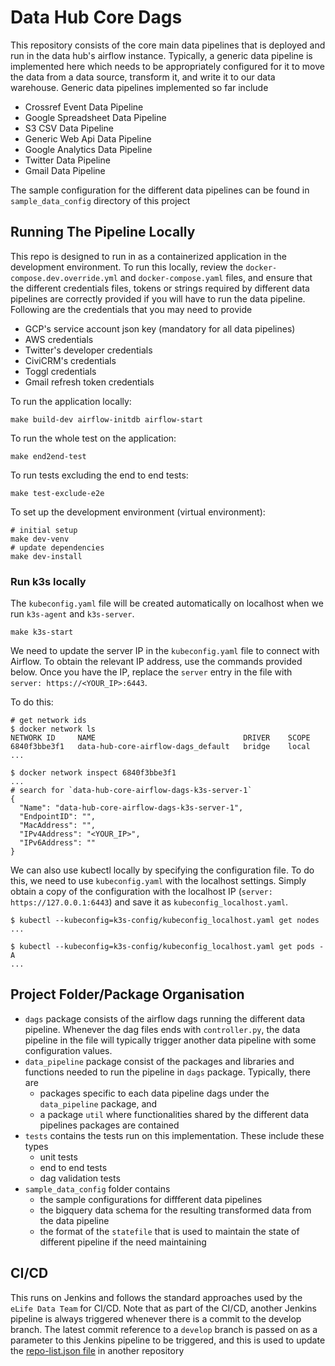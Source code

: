 # Data Hub Core Dags

This repository consists of the core main data pipelines that is deployed and run in the data hub's airflow instance.
Typically, a generic data pipeline is implemented here which needs to be appropriately configured for it to move the data from a data source, transform it, and write it to our data warehouse.
Generic data pipelines implemented so far include

* Crossref Event Data Pipeline
* Google Spreadsheet Data Pipeline
* S3 CSV Data Pipeline
* Generic Web Api Data Pipeline
* Google Analytics Data Pipeline
* Twitter Data Pipeline
* Gmail Data Pipeline

The sample configuration for the different data pipelines can be found in `sample_data_config` directory of this project

## Running The Pipeline Locally

This repo is designed to run in as a containerized application in the development environment.
To run this locally, review the `docker-compose.dev.override.yml` and `docker-compose.yaml` files, and ensure that the different credentials files, tokens or strings required by different data pipelines are correctly provided if you will have to run the data pipeline.
Following are the credentials that you may need to provide

* GCP's service account json key (mandatory for all data pipelines)
* AWS credentials
* Twitter's developer credentials
* CiviCRM's credentials
* Toggl credentials
* Gmail refresh token credentials

To run the application locally:

    make build-dev airflow-initdb airflow-start

To run the whole test on the application:

    make end2end-test

To run tests excluding the end to end tests:

    make test-exclude-e2e

To set up the development environment (virtual environment):

    # initial setup
    make dev-venv
    # update dependencies
    make dev-install

### Run k3s locally
  The `kubeconfig.yaml` file will be created automatically on localhost when we run `k3s-agent` and `k3s-server`.

    make k3s-start

  We need to update the server IP in the `kubeconfig.yaml` file to connect with Airflow. To obtain the relevant IP address, use the commands provided below. Once you have the IP, replace the `server` entry in the file with `server: https://<YOUR_IP>:6443`.

  To do this:

    # get network ids
    $ docker network ls
    NETWORK ID     NAME                                 DRIVER    SCOPE
    6840f3bbe3f1   data-hub-core-airflow-dags_default   bridge    local
    ...

    $ docker network inspect 6840f3bbe3f1
    ...
    # search for `data-hub-core-airflow-dags-k3s-server-1`
    {
      "Name": "data-hub-core-airflow-dags-k3s-server-1",
      "EndpointID": "",
      "MacAddress": "",
      "IPv4Address": "<YOUR_IP>",
      "IPv6Address": ""
    }

  We can also use kubectl locally by specifying the configuration file. To do this, we need to use `kubeconfig.yaml` with the localhost settings. Simply obtain a copy of the configuration with the localhost IP (`server: https://127.0.0.1:6443`) and save it as `kubeconfig_localhost.yaml`.

    $ kubectl --kubeconfig=k3s-config/kubeconfig_localhost.yaml get nodes
    ...

    $ kubectl --kubeconfig=k3s-config/kubeconfig_localhost.yaml get pods -A
    ...


## Project Folder/Package Organisation

* `dags` package consists of the airflow dags running the different data pipeline. Whenever the dag files ends with `controller.py`, the data pipeline in the file will typically trigger another data pipeline with some configuration values.
* `data_pipeline` package consist of the packages and libraries and functions needed to run the pipeline in `dags` package. Typically, there are
  * packages specific to each data pipeline dags under the `data_pipeline` package, and
  * a package `util` where functionalities shared by the different data pipelines packages are contained
* `tests` contains the tests run on this implementation. These include these types
  * unit tests
  * end to end tests
  * dag validation tests
* `sample_data_config` folder contains
  * the sample configurations for diffferent data pipelines
  * the bigquery data schema for the resulting transformed data from the data pipeline
  * the format of the `statefile` that is used to maintain the state of different pipeline if the need maintaining
  
## CI/CD

 This runs on Jenkins and follows the standard approaches used by the `eLife Data Team` for CI/CD.
 Note that as part of the CI/CD, another Jenkins pipeline is always triggered whenever there is a commit to the develop branch. The latest commit reference to a `develop` branch is passed on as a parameter to this Jenkins pipeline to be triggered, and this is used to update the [repo-list.json file](https://github.com/elifesciences/data-hub-airflow-image/blob/develop/repo-list.json) in another repository

